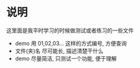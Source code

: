 # 说明

这里面是我平时学习的时候做测试或者练习的一些文件

* demo 用 01,02,03... 这样的方式编号, 方便查询
* 文件(夹)名 尽可能长, 描述清楚干什么
* demo 尽量简洁, 只测试一个功能, 便于理解
